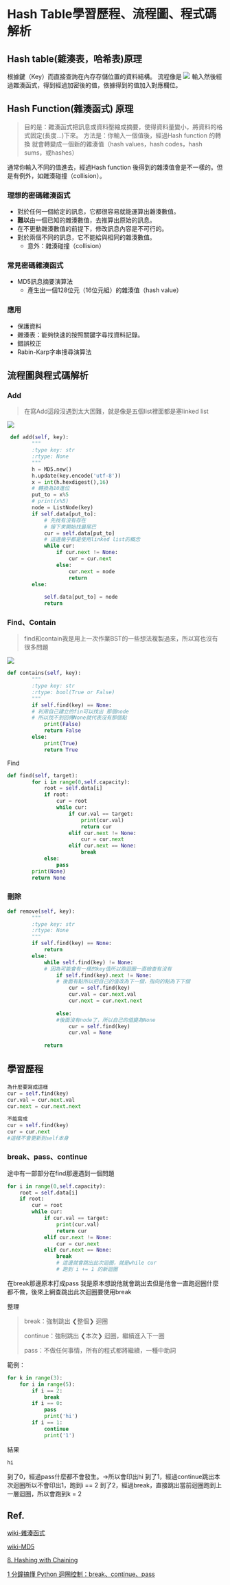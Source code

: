 # Hash Table學習歷程、流程圖、程式碼解析


## Hash table(雜湊表，哈希表)原理
根據鍵（Key）而直接查詢在內存存儲位置的資料結構。
流程像是
![](https://i.imgur.com/hF5bdON.png)
輸入然後經過雜湊函式，得到經過加密後的值，依據得到的值加入對應欄位。

## Hash Function(雜湊函式) 原理
>目的是：雜湊函式把訊息或資料壓縮成摘要，使得資料量變小，將資料的格式固定(長度...)下來。
方法是：你輸入一個值後，經過Hash function 的轉換 就會轉變成一個新的雜湊值（hash values，hash codes，hash sums，或hashes）



通常你輸入不同的值進去，經過Hash function 後得到的雜湊值會是不一樣的。但是有例外，如雜湊碰撞（collision）。
###  理想的密碼雜湊函式
- 對於任何一個給定的訊息，它都很容易就能運算出雜湊數值。
- **難以**由一個已知的雜湊數值，去推算出原始的訊息。
- 在不更動雜湊數值的前提下，修改訊息內容是不可行的。
- 對於兩個不同的訊息，它不能給與相同的雜湊數值。
    - 意外：雜湊碰撞（collision）

### 常見密碼雜湊函式
- MD5訊息摘要演算法
    - 產生出一個128位元（16位元組）的雜湊值（hash value）
### 應用
- 保護資料
- 雜湊表：能夠快速的按照關鍵字尋找資料記錄。
- 錯誤校正
- Rabin-Karp字串搜尋演算法

## 流程圖與程式碼解析
### Add
>在寫Add這段沒遇到太大困難，就是像是五個list裡面都是塞linked list 

![](https://i.imgur.com/JzzcIez.png)
```python
 def add(self, key):
        """
        :type key: str
        :rtype: None
        """
        h = MD5.new()
        h.update(key.encode('utf-8'))
        x = int(h.hexdigest(),16)
        # 轉換為10進位
        put_to = x%5
        # print(x%5)
        node = ListNode(key)
        if self.data[put_to]:
            # 先找有沒有存在
            # 接下來開始找最尾巴
            cur = self.data[put_to]
            # 這邊幾乎都是使用linked list的概念
            while cur:
                if cur.next != None:
                    cur = cur.next
                else:
                    cur.next = node
                    return
        else:
            
            self.data[put_to] = node
            return 

```

### Find、Contain
> find和contain我是用上一次作業BST的一些想法複製過來，所以寫也沒有很多問題

![](https://i.imgur.com/pDeViiG.png)
```python
def contains(self, key):
        """
        :type key: str
        :rtype: bool(True or False)
        """
        if self.find(key) == None:
        # 利用自己建立的fin可以找出 那個node
        # 所以找不到回傳None就代表沒有那個點
            print(False)
            return False
        else:
            print(True)
            return True
```
Find
```python
def find(self, target):
        for i in range(0,self.capacity):
            root = self.data[i]
            if root:
                cur = root
                while cur:
                    if cur.val == target:
                        print(cur.val)
                        return cur
                    elif cur.next != None:
                        cur = cur.next
                    elif cur.next == None:
                        break
            else:
                pass
        print(None)
        return None

```
### 刪除
```python
def remove(self, key):
        """
        :type key: str
        :rtype: None
        """
        if self.find(key) == None:
            return 
        else:
            while self.find(key) != None:
            # 因為可能會有一樣的key值所以跑迴圈一直檢查有沒有
                if self.find(key).next != None:
                # 後面有點所以把自己的值改為下一個，指向的點為下下個
                    cur = self.find(key)
                    cur.val = cur.next.val
                    cur.next = cur.next.next
                    
                else:
                #後面沒有node了，所以自己的值變為None
                    cur = self.find(key)
                    cur.val = None
                    
            return
```

## 學習歷程
### 
```python
為什麼要寫成這樣
cur = self.find(key)
cur.val = cur.next.val
cur.next = cur.next.next

不能寫成
cur = self.find(key)
cur = cur.next
#這樣不會更新到self本身

```

### break、pass、continue
途中有一部部分在find那邊遇到一個問題
```python
for i in range(0,self.capacity):
    root = self.data[i]
    if root:
        cur = root
        while cur:
            if cur.val == target:
                print(cur.val)
                return cur
            elif cur.next != None:
                cur = cur.next
            elif cur.next == None:
                break
                # 這邊就會跳出此次迴圈，就是while cur
                # 跑到 i += 1 的新迴圈
```
在break那邊原本打成pass 我是原本想說他就會跳出去但是他會一直跑迴圈什麼都不做，後來上網查跳出此次迴圈要使用break

整理

>break：強制跳出 ❮整個❯ 迴圈
>
>continue：強制跳出 ❮本次❯ 迴圈，繼續進入下一圈
>
>pass：不做任何事情，所有的程式都將繼續，一種中助詞

範例：
```python
for k in range(3):
    for i in range(5):
        if i == 2:
            break    
        if i == 0:
            pass
            print('hi')
        if i == 1:
            continue
            print('1')
```
結果
```python
hi
```
到了0，經過pass什麼都不會發生。->所以會印出hi
到了1，經過continue跳出本次迴圈所以不會印出1，跑到i == 2
到了2，經過break，直接跳出當前迴圈跑到上一層迴圈，所以會跑到k = 2

## Ref.
[wiki-雜湊函式](https://zh.wikipedia.org/wiki/%E6%95%A3%E5%88%97%E5%87%BD%E6%95%B8)

[wiki-MD5](https://zh.wikipedia.org/wiki/MD5)

[8. Hashing with Chaining](https://www.youtube.com/watch?v=0M_kIqhwbFo&list=PLUl4u3cNGP61Oq3tWYp6V_F-5jb5L2iHb&index=8)

[1 分鐘搞懂 Python 迴圈控制：break、continue、pass](https://medium.com/@chiayinchen/1-%E5%88%86%E9%90%98%E6%90%9E%E6%87%82-python-%E8%BF%B4%E5%9C%88%E6%8E%A7%E5%88%B6-break-continue-pass-be290cd1f9d8)
